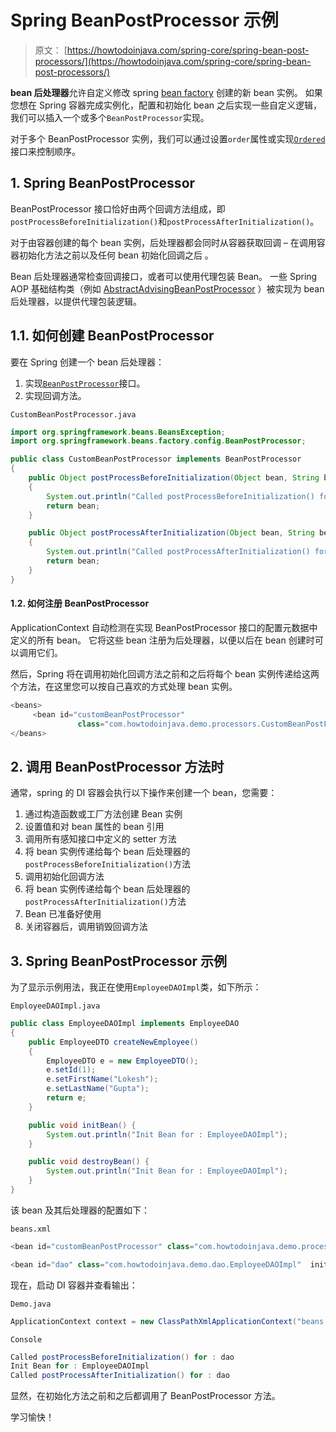 # Spring BeanPostProcessor 示例

> 原文： [https://howtodoinjava.com/spring-core/spring-bean-post-processors/](https://howtodoinjava.com/spring-core/spring-bean-post-processors/)

**bean 后处理器**允许自定义修改 spring [bean factory](https://howtodoinjava.com/spring-core/different-spring-ioc-containers/) 创建的新 bean 实例。 如果您想在 Spring 容器完成实例化，配置和初始化 bean 之后实现一些自定义逻辑，我们可以插入一个或多个`BeanPostProcessor`实现。

对于多个 BeanPostProcessor 实例，我们可以通过设置`order`属性或实现[`Ordered`](https://docs.spring.io/spring-framework/docs/current/javadoc-api/org/springframework/core/Ordered.html)接口来控制顺序。

## 1\. Spring BeanPostProcessor

BeanPostProcessor 接口恰好由两个回调方法组成，即`postProcessBeforeInitialization()`和`postProcessAfterInitialization()`。

对于由容器创建的每个 bean 实例，后处理器都会同时从容器获取回调 – 在调用容器初始化方法之前以及任何 bean 初始化回调之后 。

Bean 后处理器通常检查回调接口，或者可以使用代理包装 Bean。 一些 Spring AOP 基础结构类（例如 [AbstractAdvisingBeanPostProcessor](https://github.com/spring-projects/spring-framework/blob/master/spring-aop/src/main/java/org/springframework/aop/framework/AbstractAdvisingBeanPostProcessor.java) ）被实现为 bean 后处理器，以提供代理包装逻辑。

## 1.1. 如何创建 BeanPostProcessor

要在 Spring 创建一个 bean 后处理器：

1.  实现[`BeanPostProcessor`](https://docs.spring.io/spring-framework/docs/current/javadoc-api/org/springframework/beans/factory/config/BeanPostProcessor.html)接口。
2.  实现回调方法。

`CustomBeanPostProcessor.java`

```java
import org.springframework.beans.BeansException;
import org.springframework.beans.factory.config.BeanPostProcessor;

public class CustomBeanPostProcessor implements BeanPostProcessor 
{
	public Object postProcessBeforeInitialization(Object bean, String beanName) throws BeansException 
	{
		System.out.println("Called postProcessBeforeInitialization() for :" + beanName);
		return bean;
	}

	public Object postProcessAfterInitialization(Object bean, String beanName) throws BeansException 
	{
		System.out.println("Called postProcessAfterInitialization() for :" + beanName);
		return bean;
	}
}

```

#### 1.2. 如何注册 BeanPostProcessor

ApplicationContext 自动检测在实现 BeanPostProcessor 接口的配置元数据中定义的所有 bean。 它将这些 bean 注册为后处理器，以便以后在 bean 创建时可以调用它们。

然后，Spring 将在调用初始化回调方法之前和之后将每个 bean 实例传递给这两个方法，在这里您可以按自己喜欢的方式处理 bean 实例。

```java
<beans>
     <bean id="customBeanPostProcessor" 
               class="com.howtodoinjava.demo.processors.CustomBeanPostProcessor" />
</beans>

```

## 2\. 调用 BeanPostProcessor 方法时

通常，spring 的 DI 容器会执行以下操作来创建一个 bean，您需要：

1.  通过构造函数或工厂方法创建 Bean 实例
2.  设置值和对 bean 属性的 bean 引用
3.  调用所有感知接口中定义的 setter 方法
4.  将 bean 实例传递给每个 bean 后处理器的`postProcessBeforeInitialization()`方法
5.  调用初始化回调方法
6.  将 bean 实例传递给每个 bean 后处理器的`postProcessAfterInitialization()`方法
7.  Bean 已准备好使用
8.  关闭容器后，调用销毁回调方法

## 3\. Spring BeanPostProcessor 示例

为了显示示例用法，我正在使用`EmployeeDAOImpl`类，如下所示：

`EmployeeDAOImpl.java`

```java
public class EmployeeDAOImpl implements EmployeeDAO
{
	public EmployeeDTO createNewEmployee()
	{
		EmployeeDTO e = new EmployeeDTO();
		e.setId(1);
		e.setFirstName("Lokesh");
		e.setLastName("Gupta");
		return e;
	}

	public void initBean() {
		System.out.println("Init Bean for : EmployeeDAOImpl");
	}

	public void destroyBean() {
		System.out.println("Init Bean for : EmployeeDAOImpl");
	}
}

```

该 bean 及其后处理器的配置如下：

`beans.xml`

```java
<bean id="customBeanPostProcessor" class="com.howtodoinjava.demo.processors.CustomBeanPostProcessor" />

<bean id="dao" class="com.howtodoinjava.demo.dao.EmployeeDAOImpl"  init-method="initBean" destroy-method="destroyBean"/>

```

现在，启动 DI 容器并查看输出：

`Demo.java`

```java
ApplicationContext context = new ClassPathXmlApplicationContext("beans.xml");

```

`Console`

```java
Called postProcessBeforeInitialization() for : dao
Init Bean for : EmployeeDAOImpl
Called postProcessAfterInitialization() for : dao

```

显然，在初始化方法之前和之后都调用了 BeanPostProcessor 方法。

学习愉快！